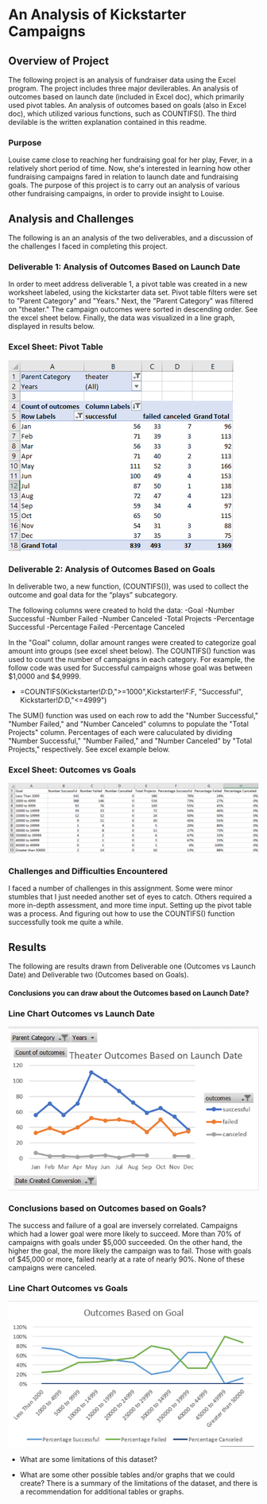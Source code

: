 # An Analysis of Kickstarter Campaigns

## Overview of Project
The following project is an analysis of fundraiser data using the Excel program. The project includes three major devilerables. An analysis of outcomes based on launch date (included in Excel doc), which primarily used pivot tables. An analysis of outcomes based on goals (also in Excel doc), which utilized various functions, such as COUNTIFS(). The third devilable is the written explanation contained in this readme.

### Purpose
Louise came close to reaching her fundraising goal for her play, Fever, in a relatively short period of time. Now, she's interested in learning how other fundraising campaigns fared in relation to launch date and fundraising goals. The purpose of this project is to carry out an analysis of various other fundraising campaigns, in order to provide insight to Louise.

## Analysis and Challenges
The following is an an analysis of the two deliverables, and a discussion of the challenges I faced in completing this project.

### Deliverable 1: Analysis of Outcomes Based on Launch Date

In order to meet address deliverable 1, a pivot table was created in a new worksheet labeled, using the kickstarter data set. Pivot table filters were set to "Parent Category" and "Years." Next, the "Parent Category" was filtered on "theater." The campaign outcomes were sorted in descending order. See the excel sheet below. Finally, the data was visualized in a line graph, displayed in results below.

### Excel Sheet: Pivot Table
![](Theater_Outcomes_vs_Launch_Excel.png)


### Deliverable 2: Analysis of Outcomes Based on Goals

In deliverable two, a new function, (COUNTIFS()), was used to collect the outcome and goal data for the “plays” subcategory. 

The following columns were created to hold the data:
-Goal
-Number Successful
-Number Failed
-Number Canceled
-Total Projects
-Percentage Successful
-Percentage Failed
-Percentage Canceled

In the "Goal" column, dollar amount ranges were created to categorize goal amount into groups (see excel sheet below). The COUNTIFS() function was used to count the number of campaigns in each category. For example, the follow code was used for Successful campaigns whose goal was between $1,0000 and $4,9999.

- =COUNTIFS(Kickstarter!$D:$D,">=1000",Kickstarter!$F:$F, "Successful", Kickstarter!$D:$D,"<=4999")

The SUM() function was used on each row to add the "Number Successful," "Number Failed," and "Number Canceled" columns to populate the "Total Projects" column. Percentages of each were caluculated by dividing "Number Successful," "Number Failed," and "Number Canceled" by "Total Projects," respectively. See excel example below.

### Excel Sheet: Outcomes vs Goals
![](Outcomes_vs_Goals_Excel.png)


### Challenges and Difficulties Encountered
I faced a number of challenges in this assignment. Some were minor stumbles that I just needed another set of eyes to catch. Others required a more in-depth assessment, and more time input. Setting up the pivot table was a process. And figuring out how to use the COUNTIFS() function successfully took me quite a while. 

## Results
The following are results drawn from Deliverable one (Outcomes vs Launch Date) and Deliverable two (Outcomes based on Goals).

#### Conclusions you can draw about the Outcomes based on Launch Date?



### Line Chart Outcomes vs Launch Date
![](Resources/Theater_Outcomes_vs_Launch.png)


### Conclusions based on Outcomes based on Goals?

The success and failure of a goal are inversely correlated. Campaigns which had a lower goal were more likely to succeed. More than 70% of campaigns with goals under $5,000 succeeded. On the other hand, the higher the goal, the more likely the campaign was to fail. Those with goals of $45,000 or more, failed nearly at a rate of nearly 90%. None of these campaigns were canceled.

### Line Chart Outcomes vs Goals
![](Resources/Outcomes_vs_Goals.png)

- What are some limitations of this dataset?

- What are some other possible tables and/or graphs that we could create?
There is a summary of the limitations of the dataset, and there is a recommendation for additional tables or graphs.
